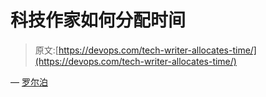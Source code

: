 # 科技作家如何分配时间

> 原文:[https://devops.com/tech-writer-allocates-time/](https://devops.com/tech-writer-allocates-time/)

— [罗尔泊](https://devops.com/author/breselman/)